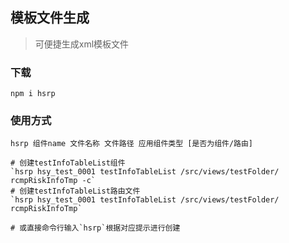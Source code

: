 ## 模板文件生成

> 可便捷生成xml模板文件

### 下载

```shell
npm i hsrp
```

### 使用方式

```shell
hsrp 组件name 文件名称 文件路径 应用组件类型 [是否为组件/路由]

# 创建testInfoTableList组件
`hsrp hsy_test_0001 testInfoTableList /src/views/testFolder/ rcmpRiskInfoTmp -c`
# 创建testInfoTableList路由文件
`hsrp hsy_test_0001 testInfoTableList /src/views/testFolder/ rcmpRiskInfoTmp`

# 或直接命令行输入`hsrp`根据对应提示进行创建

```


